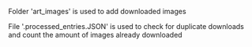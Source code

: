Folder 'art_images' is used to add downloaded images

File '.processed_entries.JSON' is used to check for duplicate downloads
and count the amount of images already downloaded